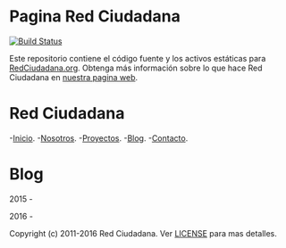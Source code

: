 Pagina Red Ciudadana
========================
[![Build Status](https://travis-ci.org/codeforamerica/codeforamerica.org.png?branch=master)](https://travis-ci.org/codeforamerica/codeforamerica.org)

Este repositorio contiene el código fuente y los activos estáticas para [RedCiudadana.org](https://www.RedCiudadana.org). Obtenga más información sobre lo que hace Red Ciudadana en [nuestra pagina web](http://www.redciudadana.org/).

Red Ciudadana
========================
-[Inicio](http://www.redciudadana.org/).
-[Nosotros](http://www.redciudadana.org/).
-[Proyectos](http://www.redciudadana.org/).
-[Blog](http://www.redciudadana.org/).
-[Contacto](http://www.redciudadana.org/).

Blog
========================

2015 - 

2016 - 

Copyright (c) 2011-2016 Red Ciudadana. Ver [LICENSE](https://github.com/codeforamerica/codeforamerica.org/blob/master/LICENSE) para mas detalles.
